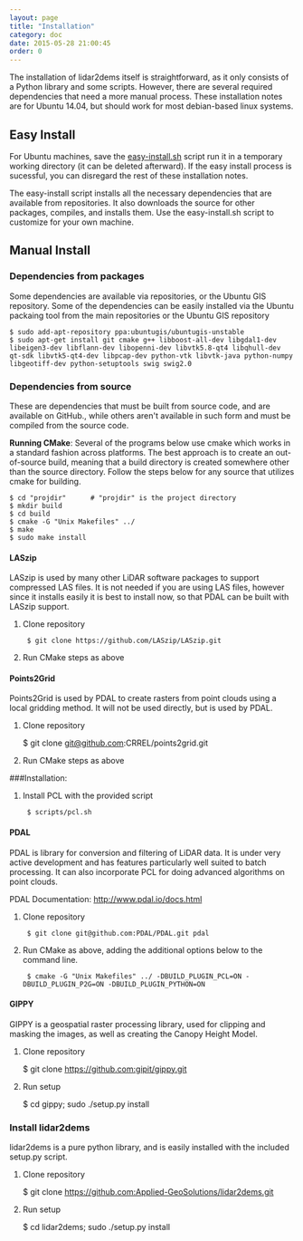 ```yaml
---
layout: page
title: "Installation"
category: doc
date: 2015-05-28 21:00:45
order: 0
---
```


The installation of lidar2dems itself is straightforward, as it only consists of a Python library and some scripts. However, there are several required dependencies that need a more manual process. These installation notes are for Ubuntu 14.04, but should work for most debian-based linux systems.

## Easy Install
For Ubuntu machines, save the [easy-install.sh](/_includes/easy-install.sh) script run it in a temporary working directory (it can be deleted afterward).  If the easy install process is sucessful, you can disregard the rest of these installation notes.

The easy-install script installs all the necessary dependencies that are available from repositories. It also downloads the source for other packages, compiles, and installs them. Use the easy-install.sh script to customize for your own machine. 

## Manual Install

### Dependencies from packages
Some dependencies are available via repositories, or the Ubuntu GIS repository.
Some of the dependencies can be easily installed via the Ubuntu packaing tool from the main repositories or the Ubuntu GIS repository

~~~~
$ sudo add-apt-repository ppa:ubuntugis/ubuntugis-unstable
$ sudo apt-get install git cmake g++ libboost-all-dev libgdal1-dev libeigen3-dev libflann-dev libopenni-dev libvtk5.8-qt4 libqhull-dev qt-sdk libvtk5-qt4-dev libpcap-dev python-vtk libvtk-java python-numpy libgeotiff-dev python-setuptools swig swig2.0
~~~~

### Dependencies from source
These are dependencies that must be built from source code, and are available on GitHub., while others aren't available in such form and must be compiled from the source code.

**Running CMake**: Several of the programs below use cmake which works in a standard fashion across platforms. The best approach is to create an out-of-source build, meaning that a build directory is created somewhere other than the source directory. Follow the steps below for any source that utilizes cmake for building.

~~~
$ cd "projdir"      # "projdir" is the project directory
$ mkdir build
$ cd build
$ cmake -G "Unix Makefiles" ../
$ make
$ sudo make install
~~~


#### LASzip
LASzip is used by many other LiDAR software packages to support compressed LAS files. It is not needed if you are using LAS files, however since it installs easily it is best to install now, so that PDAL can be built with LASzip support.

1. Clone repository

        $ git clone https://github.com/LASzip/LASzip.git

2. Run CMake steps as above

#### Points2Grid
Points2Grid is used by PDAL to create rasters from point clouds using a local gridding method. It will not be used directly, but is used by PDAL.

1. Clone repository

    $ git clone git@github.com:CRREL/points2grid.git

2. Run CMake steps as above

###Installation:
1. Install PCL with the provided script

        $ scripts/pcl.sh


#### PDAL
PDAL is library for conversion and filtering of LiDAR data. It is under very active development and has features particularly well suited to batch processing.  It can also incorporate PCL for doing advanced algorithms on point clouds.

PDAL Documentation: http://www.pdal.io/docs.html

1. Clone repository

        $ git clone git@github.com:PDAL/PDAL.git pdal

2. Run CMake as above, adding the additional options below to the command line.
        
        $ cmake -G "Unix Makefiles" ../ -DBUILD_PLUGIN_PCL=ON -DBUILD_PLUGIN_P2G=ON -DBUILD_PLUGIN_PYTHON=ON


#### GIPPY
GIPPY is a geospatial raster processing library, used for clipping and masking the images, as well as creating the Canopy Height Model.

1. Clone repository

	$ git clone https://github.com:gipit/gippy.git

2. Run setup

	$ cd gippy; sudo ./setup.py install	


### Install lidar2dems
lidar2dems is a pure python library, and is easily installed with the included setup.py script.  

1. Clone repository

	$ git clone https://github.com:Applied-GeoSolutions/lidar2dems.git

2. Run setup
	
	$ cd lidar2dems; sudo ./setup.py install
